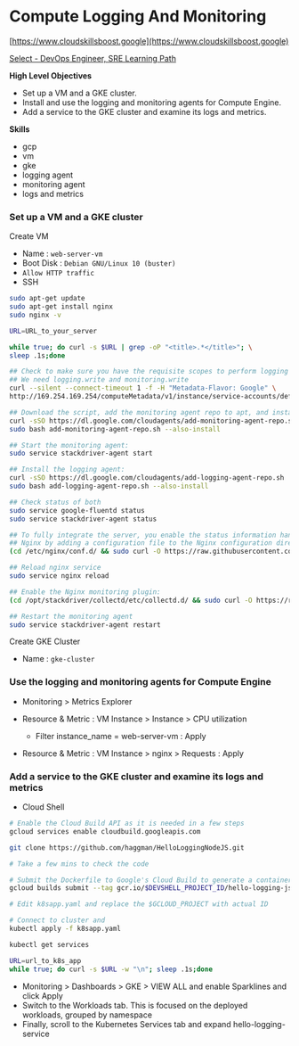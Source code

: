 # Compute Logging And Monitoring

[https://www.cloudskillsboost.google](https://www.cloudskillsboost.google)

[Select - DevOps Engineer, SRE Learning Path](https://www.cloudskillsboost.google/paths)

**High Level Objectives**
- Set up a VM and a GKE cluster.
- Install and use the logging and monitoring agents for Compute Engine.
- Add a service to the GKE cluster and examine its logs and metrics.

**Skills**
- gcp
- vm
- gke
- logging agent
- monitoring agent
- logs and metrics


### Set up a VM and a GKE cluster

Create VM

- Name : `web-server-vm`
- Boot Disk : `Debian GNU/Linux 10 (buster)`
- `Allow HTTP traffic`
- SSH

```bash
sudo apt-get update
sudo apt-get install nginx
sudo nginx -v

URL=URL_to_your_server

while true; do curl -s $URL | grep -oP "<title>.*</title>"; \
sleep .1s;done

## Check to make sure you have the requisite scopes to perform logging and monitoring.
## We need logging.write and monitoring.write
curl --silent --connect-timeout 1 -f -H "Metadata-Flavor: Google" \
http://169.254.169.254/computeMetadata/v1/instance/service-accounts/default/scopes

## Download the script, add the monitoring agent repo to apt, and install the agent.
curl -sSO https://dl.google.com/cloudagents/add-monitoring-agent-repo.sh
sudo bash add-monitoring-agent-repo.sh --also-install

## Start the monitoring agent:
sudo service stackdriver-agent start

## Install the logging agent:
curl -sSO https://dl.google.com/cloudagents/add-logging-agent-repo.sh
sudo bash add-logging-agent-repo.sh --also-install

## Check status of both
sudo service google-fluentd status
sudo service stackdriver-agent status

## To fully integrate the server, you enable the status information handler in 
## Nginx by adding a configuration file to the Nginx configuration directory:
(cd /etc/nginx/conf.d/ && sudo curl -O https://raw.githubusercontent.com/Stackdriver/stackdriver-agent-service-configs/master/etc/nginx/conf.d/status.conf)

## Reload nginx service
sudo service nginx reload

## Enable the Nginx monitoring plugin:
(cd /opt/stackdriver/collectd/etc/collectd.d/ && sudo curl -O https://raw.githubusercontent.com/Stackdriver/stackdriver-agent-service-configs/master/etc/collectd.d/nginx.conf)

## Restart the monitoring agent
sudo service stackdriver-agent restart

```

Create GKE Cluster

- Name : `gke-cluster`


### Use the logging and monitoring agents for Compute Engine

- Monitoring > Metrics Explorer
- Resource & Metric : VM Instance > Instance > CPU utilization
    - Filter instance_name = web-server-vm       : Apply

- Resource & Metric : VM Instance > nginx > Requests : Apply

### Add a service to the GKE cluster and examine its logs and metrics

- Cloud Shell

```bash
# Enable the Cloud Build API as it is needed in a few steps
gcloud services enable cloudbuild.googleapis.com

git clone https://github.com/haggman/HelloLoggingNodeJS.git

# Take a few mins to check the code

# Submit the Dockerfile to Google's Cloud Build to generate a container and store it in your Container Registry:
gcloud builds submit --tag gcr.io/$DEVSHELL_PROJECT_ID/hello-logging-js .

# Edit k8sapp.yaml and replace the $GCLOUD_PROJECT with actual ID

# Connect to cluster and
kubectl apply -f k8sapp.yaml

kubectl get services

URL=url_to_k8s_app
while true; do curl -s $URL -w "\n"; sleep .1s;done
```


- Monitoring > Dashboards > GKE > VIEW ALL and enable Sparklines and click Apply
- Switch to the Workloads tab. This is focused on the deployed workloads, grouped by namespace
- Finally, scroll to the Kubernetes Services tab and expand hello-logging-service

